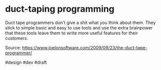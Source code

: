 # duct-taping programming

Duct tape programmers don’t give a shit what you think about them. They stick to simple basic and easy to use tools and use the extra brainpower that these tools leave them to write more useful features for their customers.

Source: https://www.joelonsoftware.com/2009/09/23/the-duct-tape-programmer/

#design #dev
#draft